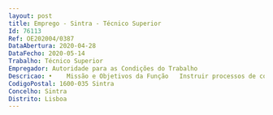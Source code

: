 ```yaml
--- 
layout: post
title: Emprego - Sintra - Técnico Superior
Id: 76113
Ref: OE202004/0387
DataAbertura: 2020-04-28
DataFecho: 2020-05-14
Trabalho: Técnico Superior
Empregador: Autoridade para as Condições do Trabalho
Descricao: •	Missão e Objetivos da Função   Instruir processos de contraordenações laborais e emitir pareceres técnicos.•	Prestar informação ao público   Realizar o atendimento presencial, telefónico e escrito através da prestação de informação e conselhos técnicos a empresas, trabalhadores e seus representantes, em matéria de direito do trabalho e das relações laborais.•	Instruir processos de contraordenações laborais   Cooperar com os Inspetores do Trabalho no âmbito de pedidos de intervenção inspetiva e instrução de processos de natureza contraordenacional  Realizar atos instrutórios como inquirição de testemunhas e audição de entidades empregadoras arguidas  Elaborar pareceres técnicos de apoio à tomada de decisão  Registar autos de contraordenações  Preparar e enviar processos de execução e impugnação judicial para o Tribunal do Trabalho.•	Desenvolver ações de informação e sensibilização   Participar em workshop’s, seminários e outros eventos com vista a promover o esclarecimento dos trabalhadores, empregadores e da sociedade em geral sobre legislação laboral 
CodigoPostal: 1600-035 Sintra
Concelho: Sintra
Distrito: Lisboa
--- 
```

